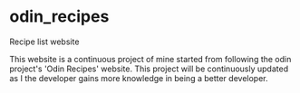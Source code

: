 # odin_recipes
Recipe list website

This website is a continuous project of mine started from following the odin project's 'Odin Recipes' website. This project will be continuously updated as I the developer gains more knowledge in being a better developer.